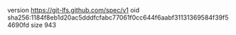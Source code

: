 version https://git-lfs.github.com/spec/v1
oid sha256:1184f8eb1d20ac5dddfcfabc77061f0cc644f6aabf31131369584f39f54690fd
size 943
